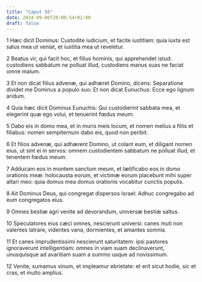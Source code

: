 ```yaml
---
title: "Caput 56"
date: 2024-09-06T20:00:54+02:00
draft: false
---
```



1 Hæc dicit Dominus: Custodite iudicium, et facite iustitiam: quia iuxta est salus mea ut veniat, et iustitia mea ut reveletur.

2 Beatus vir, qui facit hoc, et filius hominis, qui apprehendet istud: custodiens sabbatum ne polluat illud, custodiens manus suas ne faciat omne malum.

3 Et non dicat filius advenæ, qui adhæret Domino, dicens: Separatione dividet me Dominus a populo suo: Et non dicat Eunuchus: Ecce ego lignum aridum.

4 Quia hæc dicit Dominus Eunuchis: Qui custodierint sabbata mea, et elegerint quæ ego volui, et tenuerint fœdus meum:

5 Dabo eis in domo mea, et in muris meis locum, et nomen melius a filiis et filiabus: nomen sempiternum dabo eis, quod non peribit.

6 Et filios advenæ, qui adhærent Domino, ut colant eum, et diligant nomen eius, ut sint ei in servos: omnem custodientem sabbatum ne polluat illud, et tenentem fœdus meum:

7 Adducam eos in montem sanctum meum, et lætificabo eos in domo orationis meæ: holocausta eorum, et victimæ eorum placebunt mihi super altari meo: quia domus mea domus orationis vocabitur cunctis populis.

8 Ait Dominus Deus, qui congregat dispersos Israel: Adhuc congregabo ad eum congregatos eius.

9 Omnes bestiæ agri venite ad devorandum, universæ bestiæ saltus.

10 Speculatores eius cæci omnes, nescierunt universi: canes muti non valentes latrare, videntes vana, dormientes, et amantes somnia.

11 Et canes imprudentissimi nescierunt saturitatem: ipsi pastores ignoraverunt intelligentiam: omnes in viam suam declinaverunt, unusquisque ad avaritiam suam a summo usque ad novissimum.

12 Venite, sumamus vinum, et impleamur ebrietate: et erit sicut hodie, sic et cras, et multo amplius.

